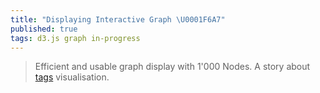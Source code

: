 ```yaml
---
title: "Displaying Interactive Graph \U0001F6A7"
published: true
tags: d3.js graph in-progress
---
```

> Efficient and usable graph display with 1'000 Nodes. A story about [tags](tags/) visualisation.

